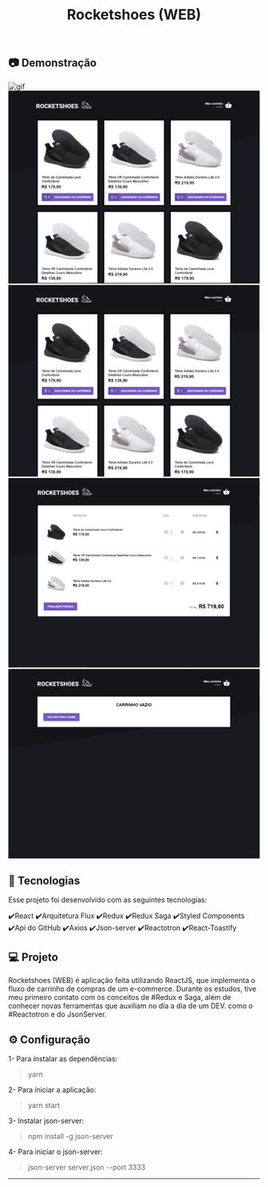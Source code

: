 <h1 align="center">
    Rocketshoes (WEB)
</h1>

<br>

## :camera: Demonstração

![gif](github/rocketshoes.gif)
![png1](github/1.png)
![png2](github/2.png)
![png3](github/3.png)
![png4](github/4.png)


## :rocket: Tecnologias

Esse projeto foi desenvolvido com as seguintes tecnologias:

✔️React
✔️Arquitetura Flux
✔️Redux
✔️Redux Saga
✔️Styled Components
✔️Api do GitHub
✔️Axios
✔️Json-server
✔️Reactotron
✔️React-Toastify

## 💻 Projeto

Rocketshoes (WEB) é aplicação feita utilizando ReactJS, que implementa o fluxo de carrinho de compras de um e-commerce. Durante os estudos, tive meu primeiro contato com os conceitos de #Redux e Saga, além de conhecer novas ferramentas que auxiliam no dia a dia de um DEV. como o  #Reactotron e do JsonServer.

## ⚙ Configuração

1- Para instalar as dependências:
> yarn

2- Para iniciar a aplicação:
> yarn start

3- Instalar json-server:
> npm install -g json-server

4- Para iniciar o json-server:
> json-server server.json --port 3333

---

